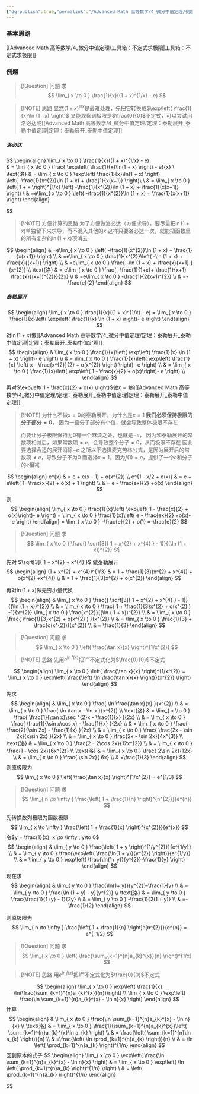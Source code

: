 ```yaml
---
{"dg-publish":true,"permalink":"/Advanced Math 高等数学/4_微分中值定理/例题：求极限：泰勒与洛必达/","tags":["例题","微积分"]}
---
```


### 基本思路

[[Advanced Math 高等数学/4_微分中值定理/工具箱：不定式求极限\|工具箱：不定式求极限]]
### 例题

> [!Question] 问题
> 求
> $$
> \lim_{ x \to 0 } \frac{1}{x}((1 + x)^{1/x} - e)
> $$


> [!NOTE] 思路
> 显然$(1 + x)^{1/x}$是最难处理，先把它转换成$\exp\left( \frac{1}{x}\ln (1 +x) \right)$
> 又能观察到极限是$\frac{0}{0}$不定式，可以尝试用洛必达或[[Advanced Math 高等数学/4_微分中值定理/定理：泰勒展开_泰勒中值定理\|定理：泰勒展开_泰勒中值定理]]

##### 洛必达

$$
\begin{align}
\lim_{ x \to 0 } \frac{1}{x}((1 + x)^{1/x} - e)  
 & = \lim_{ x \to 0 } \frac{ \exp\left( \frac{1}{x}\ln(1 + x)  \right) - e}{x} \\
\text{洛} & = \lim_{ x \to 0 }  \exp\left( \frac{1}{x}\ln(1 + x)  \right)  
\left( -\frac{1}{x^{2}}\ln (1 + x) + \frac{1}{x(x+1)} \right)\\ \\
& = \lim_{ x \to 0 }  \left( 1 + x \right)^{1/x} \left( -\frac{1}{x^{2}}\ln (1 + x) + \frac{1}{x(x+1)} \right) \\
 & =e\lim_{ x \to 0 } \left( -\frac{1}{x^{2}}\ln (1 + x) + \frac{1}{x(x+1)} \right)
\end{align}

$$


> [!NOTE] 方便计算的思路
> 为了方便做洛必达（方便求导），要尽量把$\ln (1+ x)$单独留下来求导，而不混入其他的$x$
> 这样只要洛必达一次，就能把函数里的所有复杂的$\ln(1+x)$项消去

$$
\begin{align}
 & =e\lim_{ x \to 0 } \left( -\frac{1}{x^{2}}\ln (1 + x) + \frac{1}{x(x+1)} \right) \\
  & =e\lim_{ x \to 0 } \frac{1}{x^{2}}\left( -\ln (1 + x) + \frac{x}{(x+1)} \right) \\
  & =e\lim_{ x \to 0 } \frac{ -\ln (1 + x) + \frac{x}{x+1} }{x^{2}} \\
 \text{洛} & = e\lim_{ x \to 0 } \frac{ -\frac{1}{1+x}+ \frac{1}{x+1} -\frac{x}{(x+1)^{2}}}{2x} \\
 & =e\lim_{ x \to 0 } -\frac{1}{2(x+1)^{2}} \\
 & =-\frac{e}{2}
\end{align}
$$


##### 泰勒展开
$$
\begin{align}
\lim_{ x \to 0 } \frac{1}{x}((1 + x)^{1/x} - e) = \lim_{ x \to 0 } \frac{1}{x}\left( \exp\left( \frac{1}{x} \ln (1 + x) \right)- e \right)
\end{align}
$$
对$\ln(1 + x)$做[[Advanced Math 高等数学/4_微分中值定理/定理：泰勒展开_泰勒中值定理\|定理：泰勒展开_泰勒中值定理]]
$$
\begin{align}
 & \lim_{ x \to 0 } \frac{1}{x}\left( \exp\left( \frac{1}{x} \ln (1 + x) \right)- e \right) \\
 & = \lim_{ x \to 0 } \frac{1}{x}\left( \exp\left( \frac{1}{x} \left( x - \frac{x^{2}}{2} + o(x^{2}) \right) \right)- e \right) \\
 & = \lim_{ x \to 0 } \frac{1}{x}\left( \exp\left( 1 - \frac{x}{2} + o(x)\right)- e \right) \\
\end{align}
$$
再对$\exp\left( 1 - \frac{x}{2}  + o(x) \right)$做$x = 1$的[[Advanced Math 高等数学/4_微分中值定理/定理：泰勒展开_泰勒中值定理\|定理：泰勒展开_泰勒中值定理]]

> [!NOTE] 为什么不做$x=0$的泰勒展开，为什么是$x= 1$
> **我们必须保持极限的分子部分$=0$**，
> 因为一旦分子部分有个值，就会导致整体极限不存在
> 
> 而要让分子极限保持为$0$有一个麻烦之处，也就是$-e$，
> 因为和泰勒展开的常数项相减后，如果常数项$\ne e$，会导致整个分子$\ne 0$，从而极限不存在
> 因此要选择合适的展开消除$-e$
> 之所以不选择麦克劳林公式，是因为展开后的常数项$\ne e$，导致分子不为$0$
> 而选择$x=1$，因为$f(1) = e$，提供了一个$e$和分子的$e$相减

$$
\begin{align}
e^{x}  & = e + e(x - 1) + o(x^{2}) \\
e^{1 - x/2 + o(x)}  & = e + e\left( 1- \frac{x}{2} + o(x) + 1 \right) \\
 & = e - \frac{ex}{2}  +o(x)
\end{align}
$$
则
$$
\begin{align}
\lim_{ x \to 0 } \frac{1}{x}\left( \exp\left( 1 - \frac{x}{2} + o(x)\right)- e \right) 
 = \lim_{ x \to 0 } \frac{1}{x}\left( e  - \frac{ex}{2}  +o(x)- e \right) 
\end{align}
= \lim_{ x \to 0 } -\frac{e}{2} + o(1)
=-\frac{e}{2}
$$


> [!Question] 问题
> 求
> $$
> \lim_{ x \to 0 } \frac{( \sqrt[3]{ 1 + x^{2} + x^{4} } - 1)}{(\ln (1 + x))^{2}}
> $$

先对
$\sqrt[3]{ 1 + x^{2} + x^{4} }$
做泰勒展开
$$
\begin{align}
 (1 + x^{2} + x^{4})^{1/3}  & = 1 + \frac{1}{3}(x^{2} + x^{4}) + o(x^{2}  +x^{4}) \\
 & = 1 + \frac{1}{3}x^{2}   + o(x^{2})
\end{align}
$$

再对$\ln ( 1+x)$做无穷小量代换
$$
\begin{align}
 & \lim_{ x \to 0 } \frac{( \sqrt[3]{ 1 + x^{2} + x^{4} } - 1)}{(\ln (1 + x))^{2}} \\
 & = \lim_{ x \to 0 }  \frac{ 1 + \frac{1}{3}x^{2} + o(x^{2} ) -1}{x^{2}} \lim_{ x \to 0 } \frac{x^{2}}{(\ln ( 1 + x))^{2}} \\
 & = \lim_{ x \to 0 }  \frac{ \frac{1}{3}x^{2} + o(x^{2} ) }{x^{2}} \\
 & = \lim_{ x \to 0 }  \frac{1}{3} + \frac{o(x^{2})}{x^{2}} \\
 & = \frac{1}{3}
\end{align}
$$

> [!Question] 问题
> 求
> $$
> \lim_{ x \to 0 } \left( \frac{\tan x}{x} \right)^{1/x^{2}}
> $$


> [!NOTE] 思路
> 先用$e^{\ln f(x)}$把$1^{\infty}$不定式化为$\frac{0}{0}$不定式

$$
\begin{align}
\lim_{ x \to 0 } \left( \frac{\tan x}{x} \right)^{1/x^{2}} =  \lim_{ x \to 0 } \exp\left( \frac{\left( \ln \frac{\tan x}{x} \right)}{x^{2}} \right)
\end{align}
$$
先求
$$
\begin{align}
 & \lim_{ x \to 0 } \frac{ \ln \frac{\tan x}{x} }{x^{2}} \\
& = \lim_{ x \to 0 } \frac{ \ln \tan x - \ln x }{x^{2}}  \\
 \text{洛} & = \lim_{ x \to 0 } \frac{ \frac{1}{\tan x}\sec ^{2}x - \frac{1}{x} }{2x}  \\
& = \lim_{ x \to 0 } \frac{ \frac{1}{\sin x\cos x} - \frac{1}{x} }{2x}  \\
& = \lim_{ x \to 0 } \frac{ \frac{2}{\sin 2x} - \frac{1}{x} }{2x}  \\
& = \lim_{ x \to 0 } \frac{ \frac{2x - \sin 2x}{x\sin 2x} }{2x}  \\
& = \lim_{ x \to 0 } \frac{2x - \sin 2x}{4x^{3}}  \\
\text{洛} & = \lim_{ x \to 0 } \frac{2 - 2\cos 2x}{12x^{2}}  \\
 & = \lim_{ x \to 0 } \frac{1 - \cos 2x}{6x^{2}}  \\
\text{洛} & = \lim_{ x \to 0 } \frac{ 2\sin 2x}{12x}  \\
& = \lim_{ x \to 0 } \frac{ \sin 2x}{ 6x}  \\
 & =\frac{1}{3}
\end{align}
$$
则原极限为
$$
\lim_{ x \to 0 } \left( \frac{\tan x}{x} \right)^{1/x^{2}}
 = e^{1/3}
$$
> [!Question] 问题
> 求
> $$
> \lim_{ n \to \infty } \frac{\left( 1 + \frac{1}{n} \right)^{n^{2}}}{e^{n}}
> $$

先转换数列极限为函数极限
$$
\lim_{ x \to \infty } \frac{\left( 1 + \frac{1}{x} \right)^{x^{2}}}{e^{x}}
$$
令$y = \frac{1}{x}, x \to \infty , y\to 0$
$$
\begin{align}
 & \lim_{ y \to 0 } \frac{\left( 1 + y \right)^{1/y^{2}}}{e^{1/y}} \\
 & = \lim_{ y \to 0 } \frac{\exp\left( \frac{\ln(1 + y)}{y^{2}} \right)}{e^{1/y}} \\
 & =  \lim_{ y \to 0 } \exp\left( \frac{\ln(1+ y)}{y^{2}}-\frac{1}{y} \right)
\end{align}
$$
现在求
$$
\begin{align}
 & \lim_{ y \to 0 } \frac{\ln(1+ y)}{y^{2}}-\frac{1}{y} \\
 & = \lim_{ y \to 0 } \frac{\ln (1 + y) - y}{y^{2}} \\
\text{洛} & = \lim_{ y \to 0 } \frac{\frac{1}{1+y} - 1}{2y} \\
 & = \lim_{ y \to 0  } -\frac{1}{2(1 + y)} \\
 & =-\frac{1}{2}
\end{align}
$$

则原极限为
$$
\lim_{ n \to \infty } \frac{\left( 1 + \frac{1}{n} \right)^{n^{2}}}{e^{n}} = e^{-1/2}
$$


> [!Question] 问题
> 求
> $$
> \lim_{ x \to 0 } \left( \frac{\sum_{k=1}^{n}a_{k}^{x}}{n} \right)^{1/x}
> $$

> [!NOTE] 思路
> 用$e^{\ln f(x)}$把$1^{\infty}$不定式化为$\frac{0}{0}$不定式

$$
\begin{align}
\lim_{ x \to 0 } \exp\left( \frac{1}{x} \ln(\frac{\sum_{k=1}^{n}a_{k}^{x}}{n})\right) \\
\lim_{ x \to 0 } \exp\left( \frac{\ln \sum_{k=1}^{n}a_{k}^{x} - \ln n}{x} \right)
\end{align}
$$
计算
$$
\begin{align}
 & \lim_{ x \to 0 } \frac{\ln \sum_{k=1}^{n}a_{k}^{x} - \ln n}{x} \\
\text{洛} & = \lim_{ x \to 0 } \frac{1}{\sum_{k=1}^{n}a_{k}^{x}}\left( \sum_{k=1}^{n}a_{k}^{x}\ln a_{k} \right) \\
 & = \frac{\left( \sum_{k=1}^{n}\ln a_{k} \right)}{n} \\
 & =\frac{\left( \ln \prod_{k=1}^{n}a_{k} \right)}{n} \\
 & =  \ln \left( \prod_{k=1}^{n}a_{k}  \right)^{1/n}
\end{align}
$$
回到原本的式子
$$
\begin{align}
\lim_{ x \to 0 } \exp\left( \frac{\ln \sum_{k=1}^{n}a_{k}^{x} - \ln n}{x} \right)
 & = \lim_{ x  \to 0 } \exp\left(  \ln \left( \prod_{k=1}^{n}a_{k}  \right)^{1/n} \right) \\
 & = \left( \prod_{k=1}^{n}a_{k} \right)^{1/n}
\end{align}

$$

